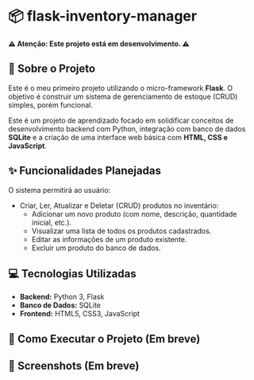 # 📦 flask-inventory-manager

**⚠️ Atenção: Este projeto está em desenvolvimento. ⚠️**

## 🎯 Sobre o Projeto

Este é o meu primeiro projeto utilizando o micro-framework **Flask**. O objetivo é construir um sistema de gerenciamento de estoque (CRUD) simples, porém funcional.

Este é um projeto de aprendizado focado em solidificar conceitos de desenvolvimento backend com Python, integração com banco de dados **SQLite** e a criação de uma interface web básica com **HTML, CSS e JavaScript**.

## ✨ Funcionalidades Planejadas

O sistema permitirá ao usuário:

* Criar, Ler, Atualizar e Deletar (CRUD) produtos no inventário:
  * Adicionar um novo produto (com nome, descrição, quantidade inicial, etc.).
  * Visualizar uma lista de todos os produtos cadastrados.
  * Editar as informações de um produto existente.
  * Excluir um produto do banco de dados.

## 💻 Tecnologias Utilizadas

* **Backend:** Python 3, Flask
* **Banco de Dados:** SQLite
* **Frontend:** HTML5, CSS3, JavaScript

## 🚀 Como Executar o Projeto (Em breve)

## 📸 Screenshots (Em breve)
